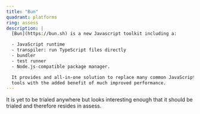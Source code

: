 ```yaml
---
title: "Bun"
quadrant: platforms
ring: assess
description: |
  [Bun](https://bun.sh) is a new Javascript toolkit including a:

  - JavaScript runtime
  - transpiler: run TypeScript files directly
  - bundler
  - test runner
  - Node.js-compatible package manager.

  It provides and all-in-one solution to replace many common JavaScript-based project
  tools with the added benefit of much improved performance.
---
```


It is yet to be trialed anywhere but looks interesting enough that it should be
trialed and therefore resides in assess.
